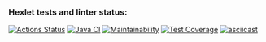 ### Hexlet tests and linter status:
[![Actions Status](https://github.com/ruslVT/java-project-lvl2/workflows/hexlet-check/badge.svg)](https://github.com/ruslVT/java-project-lvl2/actions)
[![Java CI](https://github.com/ruslVT/java-project-lvl2/actions/workflows/java-ci.yml/badge.svg)](https://github.com/ruslVT/java-project-lvl2/actions/workflows/java-ci.yml)
[![Maintainability](https://api.codeclimate.com/v1/badges/edfa3b01cb7c98a8f7f5/maintainability)](https://codeclimate.com/github/ruslVT/java-project-lvl2/maintainability)
[![Test Coverage](https://api.codeclimate.com/v1/badges/edfa3b01cb7c98a8f7f5/test_coverage)](https://codeclimate.com/github/ruslVT/java-project-lvl2/test_coverage)
[![asciicast](https://asciinema.org/a/dIf5myiE7RG1L9geFdSQNIDlL.svg)](https://asciinema.org/a/dIf5myiE7RG1L9geFdSQNIDlL)
